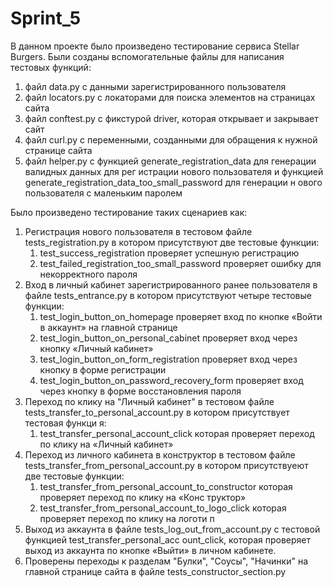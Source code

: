 # Sprint_5
В данном проекте было произведено тестирование сервиса Stellar Burgers.
Были созданы вспомогательные файлы для написания тестовых функций:
1) файл data.py с данными зарегистрированного пользователя
2) файл locators.py с локаторами для поиска элементов на страницах сайта
3) файл conftest.py с фикстурой driver, которая открывает и закрывает сайт
4) файл curl.py с переменными, созданными для обращения к нужной странице сайта
5) файл helper.py с функцией generate_registration_data для генерации валидных данных для рег
истрации нового пользователя и функцией generate_registration_data_too_small_password для генерации н
ового пользователя с маленьким паролем

Было произведено тестирование таких сценариев как:
1. Регистрация нового пользователя в тестовом файле  tests_registration.py в котором присутствуют две тестовые функции:
    1) test_success_registration проверяет успешную регистрацию
    2) test_failed_registration_too_small_password проверяет ошибку для некорректного пароля
2. Вход в личный кабинет зарегистрированного ранее пользователя в файле tests_entrance.py в котором присутствуют четыре тестовые функции:
    1) test_login_button_on_homepage проверяет вход по кнопке «Войти в аккаунт» на главной странице
    2) test_login_button_on_personal_cabinet проверяет вход через кнопку «Личный кабинет»
    3) test_login_button_on_form_registration проверяет вход через кнопку в форме регистрации
    4) test_login_button_on_password_recovery_form проверяет вход через кнопку в форме восстановления
 пароля
3. Переход по клику на "Личный кабинет" в тестовом файле tests_transfer_to_personal_account.py в котором присутствует тестовая функци
я:
    1) test_transfer_personal_account_click которая проверяет переход по клику на «Личный кабинет»
4. Переход из личного кабинета в конструктор в тестовом файле tests_transfer_from_personal_account.py в котором присутствуеют две тестовые
 функции:
    1) test_transfer_from_personal_account_to_constructor которая проверяет переход по клику на «Конс
труктор»
    2) test_transfer_from_personal_account_to_logo_click которая проверяет переход по клику на логоти
п
5. Выход из аккаунта в файле tests_log_out_from_account.py с тестовой функцией test_transfer_personal_acc
ount_click, которая проверяет выход из аккаунта по кнопке «Выйти» в личном кабинете.
6. Проверены переходы к разделам "Булки", "Соусы", "Начинки" на главной странице сайта в файле tests_constructor_section.py

